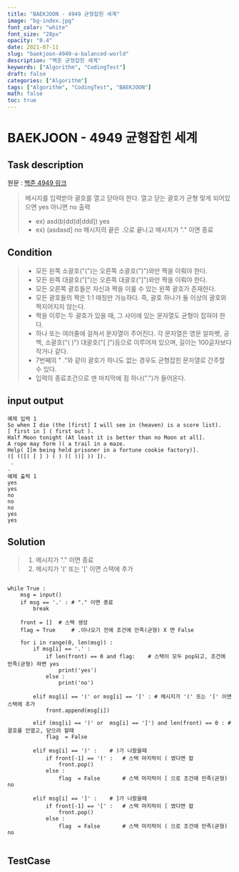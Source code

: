 ```yaml
---
title: "BAEKJOON - 4949 균형잡힌 세계"
image: "bg-index.jpg"
font_color: "white"
font_size: "28px"
opacity: "0.4"
date: 2021-07-11
slug: "baekjoon-4949-a-balanced-world"
description: "백준 균형잡힌 세계"
keywords: ["Algorithm", "CodingTest"]
draft: false
categories: ["Algorithm"]
tags: ["Algorithm", "CodingTest", "BAEKJOON"]
math: false
toc: true
---
```


# BAEKJOON - 4949 균형잡힌 세계

## Task description

원문 : <a href="https://www.acmicpc.net/problem/4949">백준 4949 링크</a>

> 메시지를 입력받아 괄호를 열고 닫아야 한다.
> 열고 닫는 괄호가 균형 맞게 되어있으면 yes 아니면 no 출력
> - ex) asd(b)dd(d[ddd]) yes
> - ex) (asdasd] no
> 메시지의 끝은 .으로 끝나고 
> 메시지가 "." 이면 종료


## Condition
> - 모든 왼쪽 소괄호("(")는 오른쪽 소괄호(")")와만 짝을 이뤄야 한다.
> - 모든 왼쪽 대괄호("[")는 오른쪽 대괄호("]")와만 짝을 이뤄야 한다.
> - 모든 오른쪽 괄호들은 자신과 짝을 이룰 수 있는 왼쪽 괄호가 존재한다.
> - 모든 괄호들의 짝은 1:1 매칭만 가능하다. 즉, 괄호 하나가 둘 이상의 괄호와 짝지어지지 않는다.
> - 짝을 이루는 두 괄호가 있을 때, 그 사이에 있는 문자열도 균형이 잡혀야 한다.
> - 하나 또는 여러줄에 걸쳐서 문자열이 주어진다. 각 문자열은 영문 알파벳, 공백, 소괄호("( )") 대괄호("[ ]")등으로 이루어져 있으며, 길이는 100글자보다 작거나 같다.
> - 7번째의 " ."와 같이 괄호가 하나도 없는 경우도 균형잡힌 문자열로 간주할 수 있다.
> - 입력의 종료조건으로 맨 마지막에 점 하나(".")가 들어온다.

## input output

```
예제 입력 1 
So when I die (the [first] I will see in (heaven) is a score list).
[ first in ] ( first out ).
Half Moon tonight (At least it is better than no Moon at all].
A rope may form )( a trail in a maze.
Help( I[m being held prisoner in a fortune cookie factory)].
([ (([( [ ] ) ( ) (( ))] )) ]).
 .
.
예제 출력 1 
yes
yes
no
no
no
yes
yes
```

## Solution 
> 1. 메시지가 "." 이면 종료
> 2. 메시지가 '(' 또는 '[' 이면 스택에 추가

```

while True : 
	msg = input()
	if msg == '.' :	# "." 이면 종료
		break
	
	front = []	# 스택 생성
	flag = True 	# .이나오기 전에 조건에 만족(균형) X 면 False
	
	for i in range(0, len(msg)) :	
		if msg[i] == '.' : 
			if len(front) == 0 and flag: 	# 스택이 모두 pop되고, 조건에 만족(균형) 하면 yes
				print('yes')
			else : 
				print('no')
				
		elif msg[i] == '(' or msg[i] == '[' : # 메시지가 '(' 또는 '[' 이면 스택에 추가
			front.append(msg[i])
			
		elif (msg[i] == ')' or  msg[i] == ']') and len(front) == 0 : # 괄호를 안열고, 닫으려 할때 
			flag  = False
			
		elif msg[i] == ')' : 	# )가 나왔을때 
			if front[-1] == '(' :	# 스택 마지막이 ( 였다면 팝
				front.pop()
			else :
				flag  = False		# 스택 마지막이 [ 으로 조건에 만족(균형) no
				
		elif msg[i] == ']' :	# ]가 나왔을때 
			if front[-1] == '[' : 	# 스택 마지막이 [ 였다면 팝
				front.pop()
			else : 
				flag  = False		# 스택 마지막이 ( 으로 조건에 만족(균형) no
			
```


## TestCase
```
```
